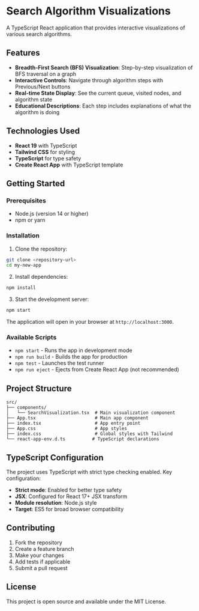 # Search Algorithm Visualizations

A TypeScript React application that provides interactive visualizations of various search algorithms.

## Features

- **Breadth-First Search (BFS) Visualization**: Step-by-step visualization of BFS traversal on a graph
- **Interactive Controls**: Navigate through algorithm steps with Previous/Next buttons
- **Real-time State Display**: See the current queue, visited nodes, and algorithm state
- **Educational Descriptions**: Each step includes explanations of what the algorithm is doing

## Technologies Used

- **React 19** with TypeScript
- **Tailwind CSS** for styling
- **TypeScript** for type safety
- **Create React App** with TypeScript template

## Getting Started

### Prerequisites

- Node.js (version 14 or higher)
- npm or yarn

### Installation

1. Clone the repository:
```bash
git clone <repository-url>
cd my-new-app
```

2. Install dependencies:
```bash
npm install
```

3. Start the development server:
```bash
npm start
```

The application will open in your browser at `http://localhost:3000`.

### Available Scripts

- `npm start` - Runs the app in development mode
- `npm run build` - Builds the app for production
- `npm test` - Launches the test runner
- `npm run eject` - Ejects from Create React App (not recommended)

## Project Structure

```
src/
├── components/
│   └── SearchVisualization.tsx  # Main visualization component
├── App.tsx                      # Main app component
├── index.tsx                    # App entry point
├── App.css                      # App styles
├── index.css                    # Global styles with Tailwind
└── react-app-env.d.ts          # TypeScript declarations
```

## TypeScript Configuration

The project uses TypeScript with strict type checking enabled. Key configuration:

- **Strict mode**: Enabled for better type safety
- **JSX**: Configured for React 17+ JSX transform
- **Module resolution**: Node.js style
- **Target**: ES5 for broad browser compatibility

## Contributing

1. Fork the repository
2. Create a feature branch
3. Make your changes
4. Add tests if applicable
5. Submit a pull request

## License

This project is open source and available under the MIT License.
